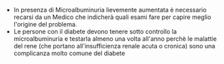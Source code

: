 - In presenza di Microalbuminuria lievemente aumentata è necessario recarsi da un Medico che indicherà quali esami fare per capire meglio l'origine
  del problema.
- Le persone con il diabete devono tenere sotto controllo la microalbuminuria e testarla almeno una volta all'anno perchè le malattie del rene (che
  portano all'insufficienza renale acuta o cronica) sono una complicanza molto comune del diabete

